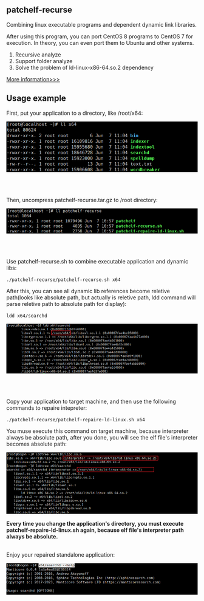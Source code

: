 



## patchelf-recurse

Combining linux executable programs and dependent dynamic link libraries. 

After using this program, you can port CentOS 8 programs to CentOS 7 for execution. 
In theory, you can even port them to Ubuntu and other systems.

1. Recursive analyze
2. Support folder analyze
3. Solve the problem of ld-linux-x86-64.so.2 dependency


[More information>>>](https://www.javaai.org/a/c892d1e98fd94a64018ff34a0b8b0007)




## Usage example

First, put your application to a directory, like /root/x64:
<p >
  <img src="./imgs/1.png" >
</p>

<br>
<br>

Then, uncompress patchelf-recurse.tar.gz to /root directory:
<p >
  <img src="./imgs/2.png" >
</p>

<br>
<br>

Use patchelf-recurse.sh to combine executable application and dynamic libs:<br>

```shell
./patchelf-recurse/patchelf-recurse.sh x64
```

After this, you can see all dynamic lib references become reletive path(looks like absolute path, but actually is reletive path, ldd command will parse reletive path to absolute path for display):


```shell
ldd x64/searchd
```

<p >
  <img src="./imgs/3.png" >
</p>


<br>
<br>

Copy your application to target machine, and then use the following commands to repaire intepreter:

```shell
./patchelf-recurse/patchelf-repaire-ld-linux.sh x64
```

You muse execute this command on target machine, because interpreter always be absolute path, after you done, you will see the elf file's interpreter becomes absolute path:

<p >
  <img src="./imgs/4.png" >
</p>

<strong>
Every time you change the application's directory, you must execute patchelf-repaire-ld-linux.sh again, because elf file's interpreter path always be absolute. 
</strong>

<br>
<br>

Enjoy your repaired standalone application: 
<p >
  <img src="./imgs/5.png" >
</p>




<br>
<br>













